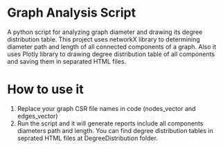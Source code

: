 # Graph Analysis Script

A python script for analyzing graph diameter and drawing its degree distribution table. This project uses networkX library to determining diameter path and length of all connected components of a graph. Also it uses Plotly library to drawing degree distribution table of all components and saving them in separated HTML files.

# How to use it

1. Replace your graph CSR file names in code (nodes_vector and edges_vector) 
2. Run the script and it will generate reports include all components diameters path and length. You can find degree distribution tables in seprated HTML files at DegreeDistribution folder.
